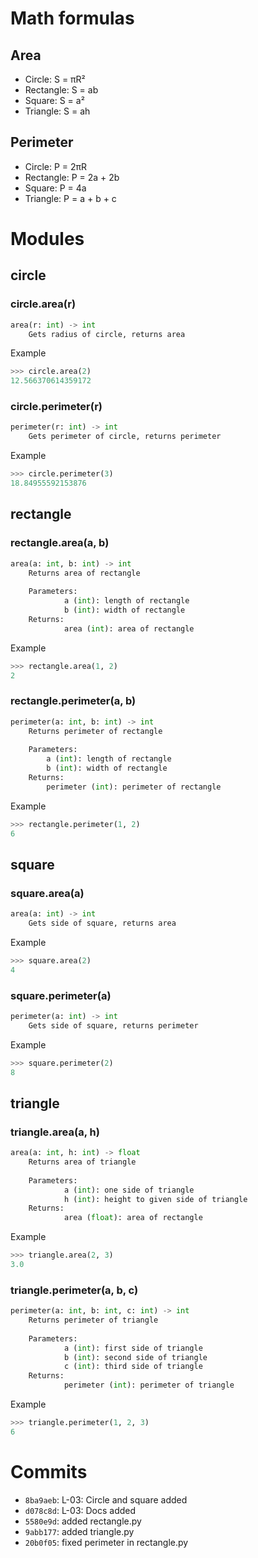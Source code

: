 # Math formulas
## Area
- Circle: S = πR²
- Rectangle: S = ab
- Square: S = a²
- Triangle: S = ah

## Perimeter
- Circle: P = 2πR
- Rectangle: P = 2a + 2b
- Square: P = 4a
- Triangle: P = a + b + c

# Modules
## circle
### circle.area(r)
```python
area(r: int) -> int
    Gets radius of circle, returns area
```
Example
```python
>>> circle.area(2)
12.566370614359172
```

### circle.perimeter(r)
```python
perimeter(r: int) -> int
    Gets perimeter of circle, returns perimeter
```
Example
```python
>>> circle.perimeter(3)
18.84955592153876
```


## rectangle
### rectangle.area(a, b)
```python
area(a: int, b: int) -> int
    Returns area of rectangle
    
    Parameters:
            a (int): length of rectangle
            b (int): width of rectangle
    Returns:
            area (int): area of rectangle
```
Example
```python
>>> rectangle.area(1, 2)
2
```

### rectangle.perimeter(a, b)
```python
perimeter(a: int, b: int) -> int
    Returns perimeter of rectangle
    
    Parameters:
        a (int): length of rectangle
        b (int): width of rectangle
    Returns:
        perimeter (int): perimeter of rectangle
```
Example
```python
>>> rectangle.perimeter(1, 2)
6
```


## square
### square.area(a)
```python
area(a: int) -> int
    Gets side of square, returns area
```
Example
```python
>>> square.area(2)
4
```

### square.perimeter(a)
```python
perimeter(a: int) -> int
    Gets side of square, returns perimeter
```
Example
```python
>>> square.perimeter(2)
8
```


## triangle
### triangle.area(a, h)
```python
area(a: int, h: int) -> float
    Returns area of triangle
    
    Parameters:
            a (int): one side of triangle
            h (int): height to given side of triangle
    Returns:
            area (float): area of rectangle
```
Example
```python
>>> triangle.area(2, 3)
3.0
```

### triangle.perimeter(a, b, c)
```python
perimeter(a: int, b: int, c: int) -> int
    Returns perimeter of triangle
    
    Parameters:
            a (int): first side of triangle
            b (int): second side of triangle
            c (int): third side of triangle
    Returns:
            perimeter (int): perimeter of triangle
```
Example
```python
>>> triangle.perimeter(1, 2, 3)
6
```

# Commits
- `8ba9aeb`: L-03: Circle and square added
- `d078c8d`: L-03: Docs added
- `5580e9d`: added rectangle.py
- `9abb177`: added triangle.py
- `20b0f05`: fixed perimeter in rectangle.py